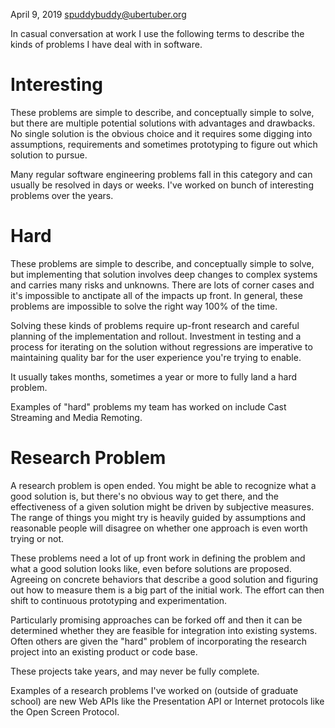 April 9, 2019
spuddybuddy@ubertuber.org

In casual conversation at work I use the following terms to describe the kinds
of problems I have deal with in software.

# Interesting

These problems are simple to describe, and conceptually simple to solve, but
there are multiple potential solutions with advantages and drawbacks.  No single
solution is the obvious choice and it requires some digging into assumptions,
requirements and sometimes prototyping to figure out which solution to pursue.

Many regular software engineering problems fall in this category and can usually
be resolved in days or weeks.  I've worked on bunch of interesting problems over
the years.

# Hard

These problems are simple to describe, and conceptually simple to solve, but
implementing that solution involves deep changes to complex systems and carries
many risks and unknowns.  There are lots of corner cases and it's impossible to
anctipate all of the impacts up front.  In general, these problems are
impossible to solve the right way 100% of the time.

Solving these kinds of problems require up-front research and careful planning
of the implementation and rollout.  Investment in testing and a process for
iterating on the solution without regressions are imperative to maintaining
quality bar for the user experience you're trying to enable.

It usually takes months, sometimes a year or more to fully land a hard problem.

Examples of "hard" problems my team has worked on include Cast Streaming and
Media Remoting.

# Research Problem

A research problem is open ended.  You might be able to recognize what a good
solution is, but there's no obvious way to get there, and the effectiveness of a
given solution might be driven by subjective measures.  The range of things you
might try is heavily guided by assumptions and reasonable people will disagree
on whether one approach is even worth trying or not.

These problems need a lot of up front work in defining the problem and what a
good solution looks like, even before solutions are proposed.  Agreeing on
concrete behaviors that describe a good solution and figuring out how to measure
them is a big part of the initial work.  The effort can then shift to continuous
prototyping and experimentation.

Particularly promising approaches can be forked off and then it can be
determined whether they are feasible for integration into existing systems.
Often others are given the "hard" problem of incorporating the research project
into an existing product or code base.

These projects take years, and may never be fully complete.

Examples of a research problems I've worked on (outside of graduate school) are
new Web APIs like the Presentation API or Internet protocols like the Open
Screen Protocol.






